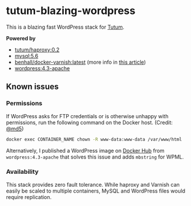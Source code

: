 # tutum-blazing-wordpress

This is a blazing fast WordPress stack for [Tutum](https://www.tutum.co/).

**Powered by**

- [tutum/haproxy:0.2](https://hub.docker.com/r/tutum/haproxy/)
- [mysql:5.6](https://hub.docker.com/_/mysql/)
- [benhall/docker-varnish:latest](https://hub.docker.com/r/benhall/docker-varnish/) (more info in [this article](http://blog.benhall.me.uk/2015/01/scaling-wordpress-varnish-docker/))
- [wordpress:4.3-apache](https://hub.docker.com/_/wordpress/)

## Known issues

### Permissions

If WordPress asks for FTP credentials or is otherwise unhappy with permissions, run the following command on the Docker host. (Credit: [@md5](https://github.com/docker-library/wordpress/issues/24#issuecomment-63256094))

```sh
docker exec CONTAINER_NAME chown -R www-data:www-data /var/www/html
```

Alternatively, I published a WordPress image on [Docker Hub](https://hub.docker.com/r/zertz/docker-wordpress-extras/) from `wordpress:4.3-apache` that solves this issue and adds `mbstring` for WPML.

### Availability

This stack provides zero fault tolerance. While haproxy and Varnish can easily be scaled to multiple containers,
MySQL and WordPress files would require replication.
